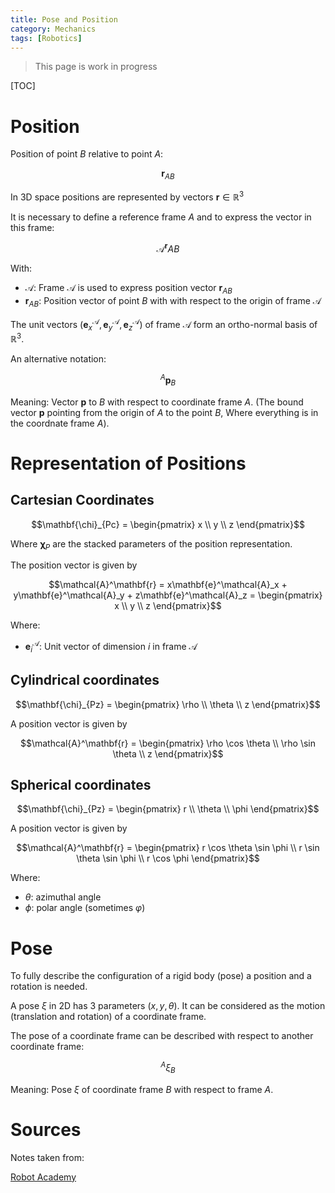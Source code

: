 ```yaml
---
title: Pose and Position
category: Mechanics
tags: [Robotics]
---
```

> This page is work in progress

[TOC]

# Position

Position of point $B$ relative to point $A$:

$$\mathbf{r}_{AB}$$

In 3D space positions are represented by vectors $\mathbf{r} \in \mathbb{R}^3$

It is necessary to define a reference frame $A$ and to express the vector in this frame:

$$\mathcal{A}^\mathbf{r}AB$$

With:

- $\mathcal{A}$: Frame $\mathcal{A}$ is used to express position vector $\mathbf{r}_{AB}$
- $\mathbf{r}_{AB}$: Position vector of point $B$ with with respect to the origin of frame $\mathcal{A}$


The unit vectors $\left ( \mathbf{e}^\mathcal{A}_x, \mathbf{e}^\mathcal{A}_y, \mathbf{e}^\mathcal{A}_z \right )$ of frame $\mathcal{A}$ form an ortho-normal basis of $\mathbb{R}^3$.


An alternative notation:

$${}^A \mathbf{p}_B$$

Meaning: Vector $\mathbf{p}$ to $B$ with respect to coordinate frame ${A}$.
(The bound vector $\mathbf{p}$ pointing from the origin of ${A}$ to the point $B$,
Where everything is in the coordnate frame ${A}$).


# Representation of Positions

## Cartesian Coordinates

$$\mathbf{\chi}_{Pc} = \begin{pmatrix}
x \\
y \\
z
\end{pmatrix}$$

Where $\mathbf{\chi}_P$ are the stacked parameters of the position representation.

The position vector is given by

$$\mathcal{A}^\mathbf{r} = x\mathbf{e}^\mathcal{A}_x + y\mathbf{e}^\mathcal{A}_y + z\mathbf{e}^\mathcal{A}_z =
\begin{pmatrix}
x \\
y \\
z
\end{pmatrix}$$

Where:

- $\mathbf{e}^\mathcal{A}_i$: Unit vector of dimension $i$ in frame $\mathcal{A}$


## Cylindrical coordinates

$$\mathbf{\chi}_{Pz} = \begin{pmatrix}
\rho  \\
\theta \\
z
\end{pmatrix}$$

A position vector is given by

$$\mathcal{A}^\mathbf{r} =
 \begin{pmatrix}
\rho \cos \theta \\
\rho \sin \theta  \\
z
\end{pmatrix}$$


## Spherical coordinates

$$\mathbf{\chi}_{Pz} = \begin{pmatrix}
r \\
\theta \\
\phi
\end{pmatrix}$$

A position vector is given by

$$\mathcal{A}^\mathbf{r} = \begin{pmatrix}
r \cos \theta \sin \phi \\
r \sin \theta \sin \phi \\
r \cos \phi 
\end{pmatrix}$$


Where:

- $\theta$: azimuthal angle
- $\phi$: polar angle (sometimes $\varphi$)


# Pose

To fully describe the configuration of a rigid body (pose) a position and a rotation is needed.

A pose $\xi$ in 2D has 3 parameters $(x, y, \theta)$. It can be considered as the motion (translation
and rotation) of a coordinate frame.

The pose of a coordinate frame can be described with respect to another coordinate frame:

$${}^A\xi_B$$

Meaning: Pose $\xi$ of coordinate frame ${B}$ with respect to frame ${A}$.


# Sources

Notes taken from:

[Robot Academy](https://robotacademy.net.au/)
